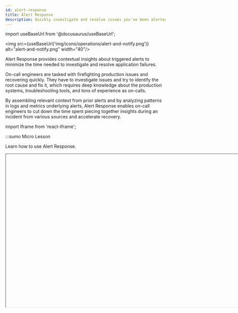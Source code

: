 ```yaml
---
id: alert-response
title: Alert Response
description: Quickly investigate and resolve issues you've been alerted about with the context provided by Sumo Logic.
---
```


import useBaseUrl from '@docusaurus/useBaseUrl';

<img src={useBaseUrl('img/icons/operations/alert-and-notify.png')} alt="alert-and-notify.png" width="40"/>

Alert Response provides contextual insights about triggered alerts to minimize the time needed to investigate and resolve application failures.

On-call engineers are tasked with firefighting production issues and recovering quickly. They have to investigate issues and try to identify the root cause and fix it, which requires deep knowledge about the production systems, troubleshooting tools, and tons of experience as on-calls. 

By assembling relevant context from prior alerts and by analyzing patterns in logs and metrics underlying alerts, Alert Response enables on-call engineers to cut down the time spent piecing together insights during an incident from various sources and accelerate recovery.

import Iframe from 'react-iframe';

:::sumo Micro Lesson

Learn how to use Alert Response.

<Iframe url="https://www.youtube.com/embed/3FHomBuFyV8?rel=0"
        width="854px"
        height="480px"
        id="myId"
        className="video-container"
        display="initial"
        position="relative"
        allow="accelerometer; clipboard-write; encrypted-media; gyroscope; picture-in-picture"
        allowfullscreen
        />

:::

## Setting up Alert Response

Email alerts automatically get a button labeled **View Alert** that opens the alert on the Alert page, shown in the below image.<br/> ![view alert from email.png](/img/monitors/view-alert-from-email.png)

If you use [Webhook connections](/docs/alerts/webhook-connections) offered by Sumo Logic for receiving notifications, you'll need to provide the [`alertResponseUrl` variable](/docs/alerts/monitors/alert-variables) in your notification payload of a monitor to receive a link that opens Alert Response. When your monitor is triggered, it will generate a URL and provide it in the alert notification payload, which you can use to open the Alert Response.

The following is an example Slack payload with the variable:
```json
{
	"attachments":[
		{
			"pretext":"Sumo Logic Alert",
			"fields":[
				{
					"title":"Alert Page",
					"value":"{{alertResponseUrl}}"
				}
			],
			"mrkdwn_in":[
				"text",
				"pretext"
			],
			"color":"#29A1E6"
		}
	]
}
```

## Alerts list

The Alerts list shows all of your Alerts from monitors triggered within the past seven days. By default, the list is sorted by status (showing **Active** on top, followed by **Resolved**), and then chronologically by creation time.

<!--Kanso [**Classic UI**](/docs/get-started/sumo-logic-ui-classic). Kanso--> To access the Alerts list, click the bell icon in the top menu. <br/> <img src={useBaseUrl('img/alerts/alert-list-page-bell-border.png')} alt="alert-list-page-bell-border" width="300"/>
<!--Kanso
[**New UI**](/docs/get-started/sumo-logic-ui/). To access the Alerts list, in the main Sumo Logic menu select **Alerts > Alert List**. You can also click the **Go To...** menu at the top of the screen and select **Alert List**.
 Kanso-->

To filter or sort by category (e.g., **Name**, **Severity**, **Status**), you can use the search bar or click on a column header.<br/>![search alert list.png](/img/monitors/search-alert-list.png)

:::info Limitations
The Alerts list displays up to 1,000 alerts.
:::

### Resolve alerts

To resolve an alert, click a row to select it, then click **Resolve**.

### Translating thresholds

Threshold translating allows you to open the Alert Response Page in the **Metrics Explorer** that helps you to easily view the threshold associated with an alert. This also helps you to understand how your monitor's thresholds are translating into metrics and compare the threshold values set in a monitor with the data displayed in the Metrics Explorer chart.

For example, when you open an alert response page in Metrics Explorer, you can see critical thresholds defined with some number. You can then see that this threshold is also applied and enabled in the Metrics Explorer view, with exactly the same number defined.<br/> <img src={useBaseUrl('img/alerts/arp-metrics-explorer.png')} alt="arp-metrics-explorer" width="800"/>

To view the Alert Response chart in Metrics Explorer, follow the steps below:

1. Navigate to the [Alerts list](#alerts-list) and select the alert for which you want to view the corresponding metrics and threshold values.
1. Open the **Alert Response** page.
1. Click the **View in Metrics Explorer** button for that alert. You can click on either of the two buttons, and they both function the same way.
1. The Metrics Explorer view will open with the graph of the metric associated with the alert.
1. In the **Threshold** section of the Metrics Explorer, you can see the same threshold values for the monitor associated with the alert.<br/> <img src={useBaseUrl('img/alerts/threshold-metrics-explorer-view.png')} alt="threshold-metrics-explorer" width="800"/>
1. The thresholds will be enabled and only the ones that are defined in the monitor will be displayed.
   * If the alert has both critical and warning thresholds defined in the corresponding monitor, both thresholds will be displayed in the Metrics Explorer view.
   * If the alert has only a critical threshold defined in the corresponding monitor, only the warning threshold will be displayed in the Metrics Explorer view.
1. Use this feature to compare the threshold values set in a monitor with the data displayed in the Metrics Explorer graph and gain a better understanding of how your monitors are translating into metrics.

:::note
Note that the same threshold translating functionality supports to [Create Monitors from the Metrics Explorer](/docs/alerts/monitors/create-monitor/#from-your-metrics-explorer) and [Opening Monitor in the Metrics Explorer](/docs/alerts/monitors/settings/#view-in-metrics-explorer).
:::


## Alert page

The Alert page is where you can view granular details about an individual alert. To get to an Alert page, click on any row from your Alerts list.

An Alert provides curated information to on-calls in order for them to troubleshoot issues more quickly. It provides two different types of information to help get to the root cause of the issue quickly.
* **Alert Details**. Overview of the alert that was triggered to help you understand the issue and its potential impact. 
* **Alert Context**. System curated context helps you understand potential underlying symptoms within the system that might be causing the issue.

### Alert Details

The details section provides:
* a chart to visualize the alerting KPI before and during the alert.
* a table with the raw data that triggered the alert.
* related alerts firing in the system around the same time.
* the history of the given alert being fired in the past.
* basic details about the alert like when it was fired and what triggered it.

The following images label each section of the page with a letter, see the list below the image for a description of what each does.<br/> ![top of the alert response page.png](/img/monitors/top-alert-response-page.png)

The top of the page provides several details and buttons.

* **A**. The title of the monitor.
* **B**. Copy the link to the opened Alert page.
* **C**. The type of monitor trigger condition that triggered the alert, either Critical, Warning, or MissingData.
* **D**. The status of the Alert, either **Active** or **Resolved**.
* **E**. Refreshes the Alert page.
* **F**. Opens the [playbook associated with this monitor](/docs/alerts/monitors/create-monitor/#step-4-playbook-optional).  
   * Text playbooks allow admins to codify tribal knowledge for an on-call so they know what exactly to do when they receive an alert:<br/> ![playbook example.png](/img/monitors/playbook-example.png)
   * [Automated playbooks](/docs/alerts/monitors/use-playbooks-with-monitors/#view-automated-playbooks-for-an-alert) run automatically when an alert is triggered: <br/><img src={useBaseUrl('img/monitors/automated-playbooks-in-alert-screen.png')} alt="Automated playbooks" style={{border: '1px solid gray'}} width="300" />
* **G**. Opens the Monitor that generated this alert.
* **H**. Resolves the Alert. This will also resolve the Monitor that generated the alert. The Monitor will fire again when the alert condition is met.
   :::note
   Sumo Logic automatically resolves alerts when the recovery condition defined on the monitor is met. This behavior is not configurable; you cannot prevent Sumo Logic from resolving a monitor. While it is technically possible to set a recovery condition that prevents Sumo Logic from resolving a monitor, this is not recommended. Doing so may suppress unrelated alerts from being fired.
   :::
   ![alert page sep 23.png](/img/monitors/alert-page.png)
* **K**. The red exclamation mark indicates the alert is still active and a white exclamation in the gray circle indicates it's resolved. <br/> <img src={useBaseUrl('img/monitors/k-label.png')} alt="labels" width="300"/>
  * **Related Alerts**. A panel with Related Alerts and the monitor History. It shows other alerts in the system that were triggered around the same time as this alert. This information is helpful to know what issues are happening in the system and whether the current problem is an isolated issue or a more systemic one. There are two types of relations that a related alert can have.<br/> <img src={useBaseUrl('img/monitors/related-alerts.png')} alt="related alerts" width="200"/>
    * **Time**. Shows all the alerts that were triggered 30 minutes before or after the given alert that doesn't have another association.
    * **Entity**. Shows all the alerts that were triggered one hour before and after the given alert that happened on the same entity (node, pod, cluster, etc.). You can click the expand arrow ![expand arrow.png](/img/monitors/expand-arrow.png) to view the alert's trigger condition and the white arrow in the square ![open in new tab icon.png](/img/monitors/open-new-tab.png) to open the alert in its own Alert page.
  * **Monitor History**. Shows the past 30 days of similar alerts that were triggered by the monitor (that generated the current alert). Monitor History can be helpful to determine how frequently an alert has fired in the past and if the alert is flaky. You can then quickly correlate whether the current problem is similar to a past one by comparing the information shared for the alert.
* **L**. The query of the monitor.<br/><img src={useBaseUrl('img/monitors/l-m-n-labels.png')} alt="labels" width="800"/>
* **M**. A chart that visualizes the trend of the metric that was tracked as part of the alert condition of the monitor. The visualization tracks the *before* and *during* trends of the metric.
* **N**. A table with the raw data that triggered the alert.

Below this, as you scroll down on the page, you'll see context cards covered in the next section.

:::info Limitations
* The Alert visualization, labeled **M**, is only shown for alerts less than 30 days old. 
* Related Alerts and Monitor History show the top 250 alerts.
:::

### Context Cards

**Alert Context** provides additional insights that the system has discovered automatically by analyzing your data. The system uses artificial intelligence and machine learning to track your logs and metrics data and find interesting patterns in the data that might help explain the underlying issue and surfaces them in the form of context cards.

Depending on the type of data an alert is based on (metrics or logs) and the detection method (static or outlier), you'll see different context cards. You will see a progress spinner labeled **Analyzing alert content** at the bottom of the window when cards are still being loaded. It may take a minute for some cards to load.<br/> ![analyzing alert content.png](/img/monitors/analyzing-alert-content.png)

### Log Fluctuations

This card detects different signatures in your log messages using [LogReduce](/docs/search/logreduce) such as errors, exceptions, timeouts, and successes. It compares log signatures trends with a normal baseline period and surfaces noteworthy changes in signatures.

* **New**. Log signatures that were only seen after the Alert was triggered but not one hour prior to the Alert start time.
* **Gone**. Log signatures that are not present after the Alert was created but were present one hour prior to the Alert start time, such as **Transaction Succeeded** or **Success**.
* **Diff**. Log signatures whose counts have changed after the alert when compared to one hour prior to the Alert start time.

:::note
The Log Fluctuations card will only work with log monitors at this time. It is not rendered for monitors driven by metrics.
:::

Use the **Open** button to view the Log Search that provided the Log Fluctuation insights. The box with an arrow icon ![open drilldown button.png](/img/monitors/open-drilldown-button.png) opens a Log Search pivoted on a given signature.

![log fluctuations.png](/img/monitors/log-fluctuations.png)

* **A**. The name of the card (Log Fluctuation) and a short description of what it does.
* **B**. A link to open the log query that populated the card, in the log search page.
* **C**. A summary of the discovered NEW, GONE, and DIFF signatures, and how many log messages belong to each type.
* **D**. The details about the identified log signature.
* **E**. A histogram showing how many log messages mapped to the given signature after the alert (red bar) and before (gray bar) the alert.
* **F**. Option to collapse the expanded details.
* **G**. Opens a Log Search filtered to the Log messages that mapped to the given signature.

### Anomalies

This card detects time series anomalies for entities related to the alert. These insights are powered by the [Root Cause Explorer](../../observability/root-cause-explorer.md).

Anomalies are grouped into [golden signals](https://sre.google/sre-book/monitoring-distributed-systems/). Anomalies are also presented on a timeline; the length of the anomaly represents its duration. <br/> ![anomalies .png](/img/monitors/anomalies.png)

* **A**. The name of the card (Anomalies) and a short description of what it does.
* **B**. Count of anomalies belonging to each golden signal type.
* **C**. A timeline view of anomalies with their start time and duration, the domain (e.g. AWS, Kubernetes), and the entity on which it was detected. Anomalies may be grouped based on connections between entities and similarity of metrics. For example, anomalies on EC2 instances that are members of an AutoScaling group may be grouped together. The count shown in each anomaly refers to the number of grouped anomalies.
* **D**. A link to view the anomalies in the **Root Cause Explorer**.

:::note
Only Anomalies with a start time around 30 minutes before or after the Alert was created show up in the card.
:::

Hover over an EOI to view key information about the event.<br/> ![eoi-stats.png](/img/monitors/eoi-stats.png)

Click on the EOI to open the **Summary View** and **Entity Inspector**.<br/> ![entity inspector.png](/img/monitors/entity-inspector.png)

### Dimensional Explanations

This card analyzes log data and surfaces dimensions or key-value pairs that drove it to an alerting state. For example, the card below has identified that ~80% of the alert logs have the field **log.Error** with the value `could not retrieve cart: rpc error: code` and is therefore a recommended item to investigate. <br/>![dimensional explanation.png](/img/monitors/dimensional-explanation.png)

* **A**. The name of the card (Dimensional Explanations) and a short description of what it does.
* **B**. A link to open the log query that populated the card, in the log search page.
* **C**. Groupings of the discovered key-value pairs by the count of keys and the percentage of log messages found with the key.
* **D**. The key-value pairs in each group.
* **E**. A histogram showing how many log messages with the key-value pair caused the alert (red bar) and did not cause (gray bar) the alert.
* **F**. Option to collapse the expanded details.
* **G**. Opens a Log Search filtered to the Log messages that mapped to the given signature.

### Benchmark

Benchmarks refer to baselines computed from anonymized and aggregated telemetry data from Sumo Logic customers in domains such as AWS. If the telemetry values for your entity during an alert period are unusual compared to benchmarks, you may have an unusual configuration change or other backend issues. 

For example, the card below shows that `ServiceUnavailable` error is happening 32 times more often in your AWS account compared with other Sumo Logic customer’s accounts. This AWS error pertains to AWS API calls that are failing at a higher rate than what is expected based on cross-customer baselines. This particular error implies an AWS incident affecting the particular AWS resource type and API. <br/> ![benchmark card.png](/img/monitors/benchmark.png)

* **A**. The name of the card (Benchmark) and a short description of what it does.
* **B**. Count of unusual Benchmarks by golden signal type.
* **C**. Dimensional detail of the unusual telemetry value.
* **D**. Comparison of your telemetry value (red bar) against benchmarks computed from other customers (gray bar).
* **E**. Expand/collapse details panel.
* **F**. Opens a Log Search filtered to the Log messages that match the dimensional details of the telemetry value

## Subscribe to alert monitors

### From your Alerts list
* Right-click on a row item > click **Subscribe**
* Hover your mouse over a row, click the three-dot kebab menu > select **Subscribe**
* Single-click on a row item > on the opened Alert page, click the three-dot kebab menu > **Subscribe to Monitor**

### From your monitors list
* Right-click on a row item > click **Subscribe**
* Hover your mouse over a row > click the three-dot kebab menu > click **Subscribe**
* Single-click on a row item > in the side panel (Monitor Details), click **More Actions** > **Subscribe**

#### From a folder

If you subscribe from a monitor folder, all nested monitors and folders within that folder become automatically subscribed.

For example, if you create a subscription on “Monitor A”, and then move it to subscribed “Folder B”, “Monitor A” will have two subscriptions because it’s directly subscribed and inherits subscription from its parent folder ("Folder B").

<details>
<summary>Click to see examples</summary>

#### Example 1

```bash title="Initial state"
📁 Folder A ("No")
├── Monitor B ("No")
└── Monitor C ("No")
```

```bash title="Create subscription on Folder A"
📁 Folder A ("Yes")
├──Monitor B ("Yes (inherited from folder)")
└──Monitor C ("Yes (inherited from folder)")
```

#### Example 2

```bash title="Initial state"
📁 Folder A ("No")
├── Monitor B ("No")
├── Monitor C ("No")
└── 📁 Folder D ("No")
    └── Monitor E ("No")
```

```bash title="Create subscription on Folder D"
📁 Folder A ("No")
├── Monitor B ("No")
├── Monitor C ("No")
└── 📁 Folder D ("Yes")
    └── Monitor E ("Yes (inherited from folder)")
 ```

#### Example 3

```bash title="Initial state"
📁 Folder A ("No")
├── Monitor B ("No")
├── Monitor C ("No")
└──  📁 Folder D ("No")
    └── Monitor E ("Yes")
```       

```bash title="Create subscription on Folder D"
📁 Folder A ("No")
├── Monitor B ("No")
├── Monitor C ("No")
└── 📁 Folder D ("Yes")
    └── Monitor E ("Yes")
```       

```bash title="Remove subscription on Monitor E"
📁 Folder A ("No")
├── Monitor B ("No")
├── Monitor C ("No")
└── 📁 Folder D ("Yes")
    └── Monitor E ("Yes (inherited from folder)"
```

</details>

To cancel an inherited subscription, you'll need to remove the subscription from a parent folder or move the monitor or folder into another location outside the folder with direct subscription.

## Notification preferences

Alert notification preferences give you granular control over specific monitor activity you want to follow.<br/><img src={useBaseUrl('img/alerts/alert-preferences.png')} alt="alert-list-page-bell-border" width="400"/>

1. <!--Kanso [**Classic UI**](/docs/get-started/sumo-logic-ui-classic). Kanso--> In the main Sumo Logic menu, select your username and then **Preferences**. <!--Kanso <br/>[**New UI**](/docs/get-started/sumo-logic-ui). In the top menu, select your username and then **Preferences**. Kanso-->
2. Click on any of the following checkboxes to enable your desired preferences:
   * **Display alert badge when my subscribed monitors are triggered**. the bell icon is displayed in the top nav
   * **Notify about only subscribed monitors**. the bell icon will only push notifications for monitors you're subscribed to
   * **Enable "Active alerts only" as default filter**. your Alerts list, by default, will only display alerts with an Active status (excludes Resolved ones)<br/> <img src={useBaseUrl('img/alerts/filter-active.png')} alt="alert-preferences" />
   * **Enable "My subscriptions" as default filter**. your Alerts list, by default, will only display alerts you're subscribed to<br/> <img src={useBaseUrl('img/alerts/filter-subscribe.png')} alt="alert-preferences" />
3. Click **Save** when you're done.
